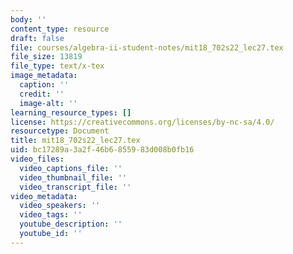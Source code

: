 ```yaml
---
body: ''
content_type: resource
draft: false
file: courses/algebra-ii-student-notes/mit18_702s22_lec27.tex
file_size: 13819
file_type: text/x-tex
image_metadata:
  caption: ''
  credit: ''
  image-alt: ''
learning_resource_types: []
license: https://creativecommons.org/licenses/by-nc-sa/4.0/
resourcetype: Document
title: mit18_702s22_lec27.tex
uid: bc17289a-3a2f-46b6-8559-83d008b0fb16
video_files:
  video_captions_file: ''
  video_thumbnail_file: ''
  video_transcript_file: ''
video_metadata:
  video_speakers: ''
  video_tags: ''
  youtube_description: ''
  youtube_id: ''
---
```

